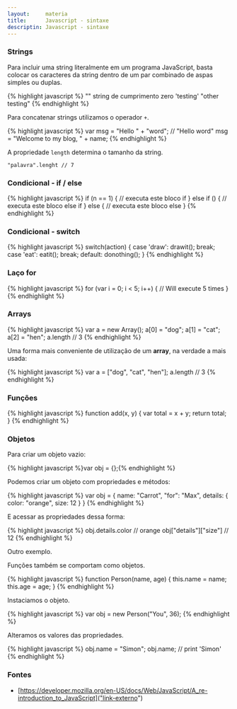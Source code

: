 ```yaml
---
layout:     materia
title:      Javascript - sintaxe
descriptin: Javascript - sintaxe
---
```


### Strings

Para incluir uma string literalmente em um programa JavaScript, basta colocar os caracteres da string dentro de um par
combinado de aspas simples ou duplas.

{% highlight javascript %}
"" string de cumprimento zero
'testing'
"other testing"
{% endhighlight %}

Para concatenar strings utilizamos o operador `+`.

{% highlight javascript %}
var msg = "Hello " + "word"; // "Hello word"
msg = "Welcome to my blog, " + name;
{% endhighlight %}

A propriedade `length` determina o tamanho da string.

    "palavra".lenght // 7


### Condicional - if / else

{% highlight javascript %}
if (n == 1) {
    // executa este bloco if
} else if () {
    // executa este bloco else if
} else {
    // executa este bloco else
}
{% endhighlight %}

### Condicional - switch

{% highlight javascript %}
switch(action) {
    case 'draw':
        drawit();
        break;
    case 'eat':
        eatit();
        break;
    default:
        donothing();
}
{% endhighlight %}

### Laço for

{% highlight javascript %}
for (var i = 0; i < 5; i++) {
    // Will execute 5 times
}
{% endhighlight %}


### Arrays

{% highlight javascript %}
var a = new Array();
a[0] = "dog";
a[1] = "cat";
a[2] = "hen";
a.length // 3
{% endhighlight %}

Uma forma mais conveniente de utilização de um __array__, na verdade a mais usada:

{% highlight javascript %}
var a = ["dog", "cat", "hen"];
a.length // 3
{% endhighlight %}


### Funções

{% highlight javascript %}
function add(x, y) {
    var total = x + y;
    return total;
}
{% endhighlight %}

### Objetos


Para criar um objeto vazio:

{% highlight javascript %}var obj = {};{% endhighlight %}

Podemos criar um objeto com propriedades e métodos: 

{% highlight javascript %}
var obj = {
    name: "Carrot",
    "for": "Max",
    details: {
        color: "orange",
        size: 12
    }
}
{% endhighlight %}

E acessar as propriedades dessa forma:

{% highlight javascript %}
obj.details.color      // orange
obj["details"]["size"] // 12
{% endhighlight %}

Outro exemplo.

Funções também se comportam como objetos.

{% highlight javascript %}
function Person(name, age) {
    this.name = name;
    this.age = age;
}
{% endhighlight %}

Instaciamos o objeto.

{% highlight javascript %}
var obj = new Person("You", 36);
{% endhighlight %}

Alteramos os valores das propriedades.

{% highlight javascript %}
obj.name = "Simon";
obj.name; // print 'Simon'
{% endhighlight %}


### Fontes

- [https://developer.mozilla.org/en-US/docs/Web/JavaScript/A_re-introduction_to_JavaScript]("link-externo")


